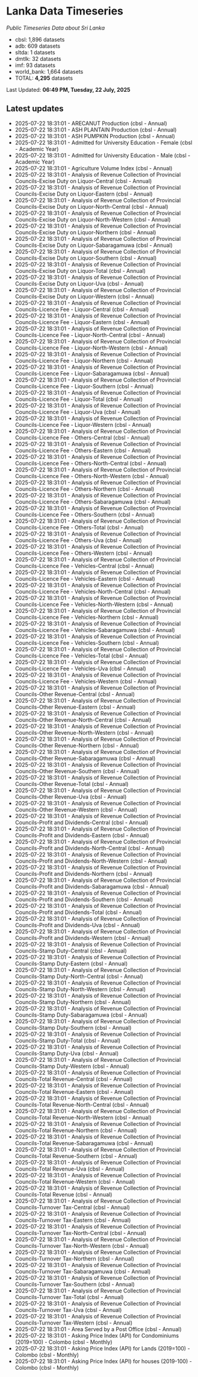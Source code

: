 # Lanka Data Timeseries
*Public Timeseries Data about Sri Lanka*

* cbsl: 1,896 datasets
* adb: 609 datasets
* sltda: 1 datasets
* dmtlk: 32 datasets
* imf: 93 datasets
* world_bank: 1,664 datasets
* TOTAL: **4,295** datasets

Last Updated: **06:49 PM, Tuesday, 22 July, 2025**

## Latest updates

* 2025-07-22 18:31:01 - ARECANUT Production (cbsl - Annual)
* 2025-07-22 18:31:01 - ASH PLANTAIN Production (cbsl - Annual)
* 2025-07-22 18:31:01 - ASH PUMPKIN Production (cbsl - Annual)
* 2025-07-22 18:31:01 - Admitted for University Education - Female (cbsl - Academic Year)
* 2025-07-22 18:31:01 - Admitted for University Education - Male (cbsl - Academic Year)
* 2025-07-22 18:31:01 - Agriculture Volume Index (cbsl - Annual)
* 2025-07-22 18:31:01 - Analysis of Revenue Collection of Provincial Councils-Excise Duty on Liquor-Central (cbsl - Annual)
* 2025-07-22 18:31:01 - Analysis of Revenue Collection of Provincial Councils-Excise Duty on Liquor-Eastern (cbsl - Annual)
* 2025-07-22 18:31:01 - Analysis of Revenue Collection of Provincial Councils-Excise Duty on Liquor-North-Central (cbsl - Annual)
* 2025-07-22 18:31:01 - Analysis of Revenue Collection of Provincial Councils-Excise Duty on Liquor-North-Western (cbsl - Annual)
* 2025-07-22 18:31:01 - Analysis of Revenue Collection of Provincial Councils-Excise Duty on Liquor-Northern (cbsl - Annual)
* 2025-07-22 18:31:01 - Analysis of Revenue Collection of Provincial Councils-Excise Duty on Liquor-Sabaragamuwa (cbsl - Annual)
* 2025-07-22 18:31:01 - Analysis of Revenue Collection of Provincial Councils-Excise Duty on Liquor-Southern (cbsl - Annual)
* 2025-07-22 18:31:01 - Analysis of Revenue Collection of Provincial Councils-Excise Duty on Liquor-Total (cbsl - Annual)
* 2025-07-22 18:31:01 - Analysis of Revenue Collection of Provincial Councils-Excise Duty on Liquor-Uva (cbsl - Annual)
* 2025-07-22 18:31:01 - Analysis of Revenue Collection of Provincial Councils-Excise Duty on Liquor-Western (cbsl - Annual)
* 2025-07-22 18:31:01 - Analysis of Revenue Collection of Provincial Councils-Licence Fee - Liquor-Central (cbsl - Annual)
* 2025-07-22 18:31:01 - Analysis of Revenue Collection of Provincial Councils-Licence Fee - Liquor-Eastern (cbsl - Annual)
* 2025-07-22 18:31:01 - Analysis of Revenue Collection of Provincial Councils-Licence Fee - Liquor-North-Central (cbsl - Annual)
* 2025-07-22 18:31:01 - Analysis of Revenue Collection of Provincial Councils-Licence Fee - Liquor-North-Western (cbsl - Annual)
* 2025-07-22 18:31:01 - Analysis of Revenue Collection of Provincial Councils-Licence Fee - Liquor-Northern (cbsl - Annual)
* 2025-07-22 18:31:01 - Analysis of Revenue Collection of Provincial Councils-Licence Fee - Liquor-Sabaragamuwa (cbsl - Annual)
* 2025-07-22 18:31:01 - Analysis of Revenue Collection of Provincial Councils-Licence Fee - Liquor-Southern (cbsl - Annual)
* 2025-07-22 18:31:01 - Analysis of Revenue Collection of Provincial Councils-Licence Fee - Liquor-Total (cbsl - Annual)
* 2025-07-22 18:31:01 - Analysis of Revenue Collection of Provincial Councils-Licence Fee - Liquor-Uva (cbsl - Annual)
* 2025-07-22 18:31:01 - Analysis of Revenue Collection of Provincial Councils-Licence Fee - Liquor-Western (cbsl - Annual)
* 2025-07-22 18:31:01 - Analysis of Revenue Collection of Provincial Councils-Licence Fee - Others-Central (cbsl - Annual)
* 2025-07-22 18:31:01 - Analysis of Revenue Collection of Provincial Councils-Licence Fee - Others-Eastern (cbsl - Annual)
* 2025-07-22 18:31:01 - Analysis of Revenue Collection of Provincial Councils-Licence Fee - Others-North-Central (cbsl - Annual)
* 2025-07-22 18:31:01 - Analysis of Revenue Collection of Provincial Councils-Licence Fee - Others-North-Western (cbsl - Annual)
* 2025-07-22 18:31:01 - Analysis of Revenue Collection of Provincial Councils-Licence Fee - Others-Northern (cbsl - Annual)
* 2025-07-22 18:31:01 - Analysis of Revenue Collection of Provincial Councils-Licence Fee - Others-Sabaragamuwa (cbsl - Annual)
* 2025-07-22 18:31:01 - Analysis of Revenue Collection of Provincial Councils-Licence Fee - Others-Southern (cbsl - Annual)
* 2025-07-22 18:31:01 - Analysis of Revenue Collection of Provincial Councils-Licence Fee - Others-Total (cbsl - Annual)
* 2025-07-22 18:31:01 - Analysis of Revenue Collection of Provincial Councils-Licence Fee - Others-Uva (cbsl - Annual)
* 2025-07-22 18:31:01 - Analysis of Revenue Collection of Provincial Councils-Licence Fee - Others-Western (cbsl - Annual)
* 2025-07-22 18:31:01 - Analysis of Revenue Collection of Provincial Councils-Licence Fee - Vehicles-Central (cbsl - Annual)
* 2025-07-22 18:31:01 - Analysis of Revenue Collection of Provincial Councils-Licence Fee - Vehicles-Eastern (cbsl - Annual)
* 2025-07-22 18:31:01 - Analysis of Revenue Collection of Provincial Councils-Licence Fee - Vehicles-North-Central (cbsl - Annual)
* 2025-07-22 18:31:01 - Analysis of Revenue Collection of Provincial Councils-Licence Fee - Vehicles-North-Western (cbsl - Annual)
* 2025-07-22 18:31:01 - Analysis of Revenue Collection of Provincial Councils-Licence Fee - Vehicles-Northern (cbsl - Annual)
* 2025-07-22 18:31:01 - Analysis of Revenue Collection of Provincial Councils-Licence Fee - Vehicles-Sabaragamuwa (cbsl - Annual)
* 2025-07-22 18:31:01 - Analysis of Revenue Collection of Provincial Councils-Licence Fee - Vehicles-Southern (cbsl - Annual)
* 2025-07-22 18:31:01 - Analysis of Revenue Collection of Provincial Councils-Licence Fee - Vehicles-Total (cbsl - Annual)
* 2025-07-22 18:31:01 - Analysis of Revenue Collection of Provincial Councils-Licence Fee - Vehicles-Uva (cbsl - Annual)
* 2025-07-22 18:31:01 - Analysis of Revenue Collection of Provincial Councils-Licence Fee - Vehicles-Western (cbsl - Annual)
* 2025-07-22 18:31:01 - Analysis of Revenue Collection of Provincial Councils-Other Revenue-Central (cbsl - Annual)
* 2025-07-22 18:31:01 - Analysis of Revenue Collection of Provincial Councils-Other Revenue-Eastern (cbsl - Annual)
* 2025-07-22 18:31:01 - Analysis of Revenue Collection of Provincial Councils-Other Revenue-North-Central (cbsl - Annual)
* 2025-07-22 18:31:01 - Analysis of Revenue Collection of Provincial Councils-Other Revenue-North-Western (cbsl - Annual)
* 2025-07-22 18:31:01 - Analysis of Revenue Collection of Provincial Councils-Other Revenue-Northern (cbsl - Annual)
* 2025-07-22 18:31:01 - Analysis of Revenue Collection of Provincial Councils-Other Revenue-Sabaragamuwa (cbsl - Annual)
* 2025-07-22 18:31:01 - Analysis of Revenue Collection of Provincial Councils-Other Revenue-Southern (cbsl - Annual)
* 2025-07-22 18:31:01 - Analysis of Revenue Collection of Provincial Councils-Other Revenue-Total (cbsl - Annual)
* 2025-07-22 18:31:01 - Analysis of Revenue Collection of Provincial Councils-Other Revenue-Uva (cbsl - Annual)
* 2025-07-22 18:31:01 - Analysis of Revenue Collection of Provincial Councils-Other Revenue-Western (cbsl - Annual)
* 2025-07-22 18:31:01 - Analysis of Revenue Collection of Provincial Councils-Profit and Dividends-Central (cbsl - Annual)
* 2025-07-22 18:31:01 - Analysis of Revenue Collection of Provincial Councils-Profit and Dividends-Eastern (cbsl - Annual)
* 2025-07-22 18:31:01 - Analysis of Revenue Collection of Provincial Councils-Profit and Dividends-North-Central (cbsl - Annual)
* 2025-07-22 18:31:01 - Analysis of Revenue Collection of Provincial Councils-Profit and Dividends-North-Western (cbsl - Annual)
* 2025-07-22 18:31:01 - Analysis of Revenue Collection of Provincial Councils-Profit and Dividends-Northern (cbsl - Annual)
* 2025-07-22 18:31:01 - Analysis of Revenue Collection of Provincial Councils-Profit and Dividends-Sabaragamuwa (cbsl - Annual)
* 2025-07-22 18:31:01 - Analysis of Revenue Collection of Provincial Councils-Profit and Dividends-Southern (cbsl - Annual)
* 2025-07-22 18:31:01 - Analysis of Revenue Collection of Provincial Councils-Profit and Dividends-Total (cbsl - Annual)
* 2025-07-22 18:31:01 - Analysis of Revenue Collection of Provincial Councils-Profit and Dividends-Uva (cbsl - Annual)
* 2025-07-22 18:31:01 - Analysis of Revenue Collection of Provincial Councils-Profit and Dividends-Western (cbsl - Annual)
* 2025-07-22 18:31:01 - Analysis of Revenue Collection of Provincial Councils-Stamp Duty-Central (cbsl - Annual)
* 2025-07-22 18:31:01 - Analysis of Revenue Collection of Provincial Councils-Stamp Duty-Eastern (cbsl - Annual)
* 2025-07-22 18:31:01 - Analysis of Revenue Collection of Provincial Councils-Stamp Duty-North-Central (cbsl - Annual)
* 2025-07-22 18:31:01 - Analysis of Revenue Collection of Provincial Councils-Stamp Duty-North-Western (cbsl - Annual)
* 2025-07-22 18:31:01 - Analysis of Revenue Collection of Provincial Councils-Stamp Duty-Northern (cbsl - Annual)
* 2025-07-22 18:31:01 - Analysis of Revenue Collection of Provincial Councils-Stamp Duty-Sabaragamuwa (cbsl - Annual)
* 2025-07-22 18:31:01 - Analysis of Revenue Collection of Provincial Councils-Stamp Duty-Southern (cbsl - Annual)
* 2025-07-22 18:31:01 - Analysis of Revenue Collection of Provincial Councils-Stamp Duty-Total (cbsl - Annual)
* 2025-07-22 18:31:01 - Analysis of Revenue Collection of Provincial Councils-Stamp Duty-Uva (cbsl - Annual)
* 2025-07-22 18:31:01 - Analysis of Revenue Collection of Provincial Councils-Stamp Duty-Western (cbsl - Annual)
* 2025-07-22 18:31:01 - Analysis of Revenue Collection of Provincial Councils-Total Revenue-Central (cbsl - Annual)
* 2025-07-22 18:31:01 - Analysis of Revenue Collection of Provincial Councils-Total Revenue-Eastern (cbsl - Annual)
* 2025-07-22 18:31:01 - Analysis of Revenue Collection of Provincial Councils-Total Revenue-North-Central (cbsl - Annual)
* 2025-07-22 18:31:01 - Analysis of Revenue Collection of Provincial Councils-Total Revenue-North-Western (cbsl - Annual)
* 2025-07-22 18:31:01 - Analysis of Revenue Collection of Provincial Councils-Total Revenue-Northern (cbsl - Annual)
* 2025-07-22 18:31:01 - Analysis of Revenue Collection of Provincial Councils-Total Revenue-Sabaragamuwa (cbsl - Annual)
* 2025-07-22 18:31:01 - Analysis of Revenue Collection of Provincial Councils-Total Revenue-Southern (cbsl - Annual)
* 2025-07-22 18:31:01 - Analysis of Revenue Collection of Provincial Councils-Total Revenue-Uva (cbsl - Annual)
* 2025-07-22 18:31:01 - Analysis of Revenue Collection of Provincial Councils-Total Revenue-Western (cbsl - Annual)
* 2025-07-22 18:31:01 - Analysis of Revenue Collection of Provincial Councils-Total Revenue (cbsl - Annual)
* 2025-07-22 18:31:01 - Analysis of Revenue Collection of Provincial Councils-Turnover Tax-Central (cbsl - Annual)
* 2025-07-22 18:31:01 - Analysis of Revenue Collection of Provincial Councils-Turnover Tax-Eastern (cbsl - Annual)
* 2025-07-22 18:31:01 - Analysis of Revenue Collection of Provincial Councils-Turnover Tax-North-Central (cbsl - Annual)
* 2025-07-22 18:31:01 - Analysis of Revenue Collection of Provincial Councils-Turnover Tax-North-Western (cbsl - Annual)
* 2025-07-22 18:31:01 - Analysis of Revenue Collection of Provincial Councils-Turnover Tax-Northern (cbsl - Annual)
* 2025-07-22 18:31:01 - Analysis of Revenue Collection of Provincial Councils-Turnover Tax-Sabaragamuwa (cbsl - Annual)
* 2025-07-22 18:31:01 - Analysis of Revenue Collection of Provincial Councils-Turnover Tax-Southern (cbsl - Annual)
* 2025-07-22 18:31:01 - Analysis of Revenue Collection of Provincial Councils-Turnover Tax-Total (cbsl - Annual)
* 2025-07-22 18:31:01 - Analysis of Revenue Collection of Provincial Councils-Turnover Tax-Uva (cbsl - Annual)
* 2025-07-22 18:31:01 - Analysis of Revenue Collection of Provincial Councils-Turnover Tax-Western (cbsl - Annual)
* 2025-07-22 18:31:01 - Area Served by a Post Office (cbsl - Annual)
* 2025-07-22 18:31:01 - Asking Price Index (API) for Condominiums (2019=100) - Colombo (cbsl - Monthly)
* 2025-07-22 18:31:01 - Asking Price Index (API) for Lands (2019=100) - Colombo (cbsl - Monthly)
* 2025-07-22 18:31:01 - Asking Price Index (API) for houses (2019-100) - Colombo (cbsl - Monthly)